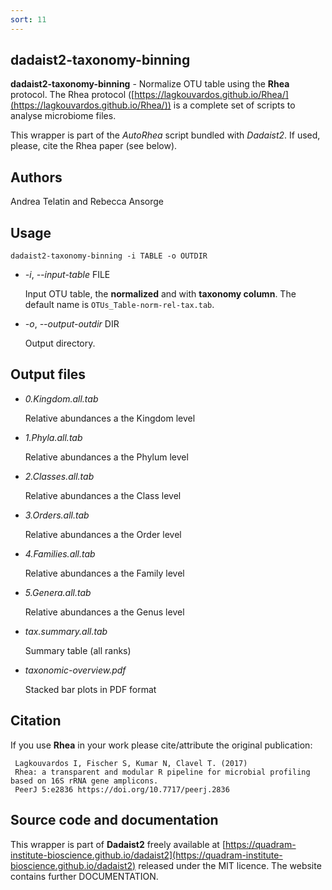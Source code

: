 ```yaml
---
sort: 11
---
```

## dadaist2-taxonomy-binning
**dadaist2-taxonomy-binning** - Normalize OTU table using the **Rhea** protocol.
The Rhea protocol ([https://lagkouvardos.github.io/Rhea/](https://lagkouvardos.github.io/Rhea/)) is a complete
set of scripts to analyse microbiome files. 

This wrapper is part of the _AutoRhea_ script bundled with _Dadaist2_. 
If used, please, cite the Rhea paper (see below).

## Authors
Andrea Telatin and Rebecca Ansorge

## Usage
    dadaist2-taxonomy-binning -i TABLE -o OUTDIR 

- _-i_, _--input-table_ FILE

    Input OTU table, the **normalized** and with **taxonomy column**.
    The default name is `OTUs_Table-norm-rel-tax.tab`.

- _-o_, _--output-outdir_ DIR

    Output directory. 

## Output files
- _0.Kingdom.all.tab_

    Relative abundances a the Kingdom level

- _1.Phyla.all.tab_

    Relative abundances a the Phylum level

- _2.Classes.all.tab_

    Relative abundances a the Class level

- _3.Orders.all.tab_

    Relative abundances a the Order level

- _4.Families.all.tab_

    Relative abundances a the Family level

- _5.Genera.all.tab_

    Relative abundances a the Genus level

- _tax.summary.all.tab_

    Summary table (all ranks)

- _taxonomic-overview.pdf_

    Stacked bar plots in PDF format

## Citation
If you use **Rhea** in your work please cite/attribute the original publication:

     Lagkouvardos I, Fischer S, Kumar N, Clavel T. (2017) 
     Rhea: a transparent and modular R pipeline for microbial profiling based on 16S rRNA gene amplicons. 
     PeerJ 5:e2836 https://doi.org/10.7717/peerj.2836
    

## Source code and documentation
This wrapper is part of **Dadaist2** freely available at 
[https://quadram-institute-bioscience.github.io/dadaist2](https://quadram-institute-bioscience.github.io/dadaist2)
released under the MIT licence. The website contains further DOCUMENTATION.
